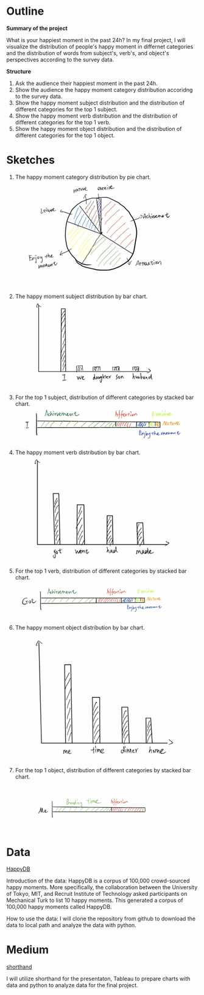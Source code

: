# Outline

**Summary of the project**

What is your happiest moment in the past 24h? In my final project, I will visualize the distribution of people's happy moment in differnet categories and
the distribution of words from subject's, verb's, and object's perspectives according to the survey data. 

**Structure**

1. Ask the audience their happiest moment in the past 24h. 
2. Show the audience the happy moment category distribution accoridng to the survey data.
3. Show the happy moment subject distribution and the distribution of different categories for the top 1 subject. 
4. Show the happy moment verb distribution and the distribution of different categories for the top 1 verb. 
5. Show the happy moment object distribution and the distribution of different categories for the top 1 object. 


# Sketches

1. The happy moment category distribution by pie chart.
![alt text](./final1.png)

2. The happy moment subject distribution by bar chart.
![alt text](./final2.png)

3. For the top 1 subject, distribution of different categories by stacked bar chart.
![alt text](./final3.png)

4. The happy moment verb distribution by bar chart.
![alt text](./final4.png)

5. For the top 1 verb, distribution of different categories by stacked bar chart.
![alt text](./final5.png)

6. The happy moment object distribution by bar chart.
![alt text](./final6.png)

7. For the top 1 object, distribution of different categories by stacked bar chart.
![alt text](./final7.png)

# Data

[HappyDB](https://github.com/megagonlabs/HappyDB)

Introduction of the data: HappyDB is a corpus of 100,000 crowd-sourced happy moments. More specifically, the collaboration between the University of Tokyo, MIT, and Recruit Institute of Technology asked participants on Mechanical Turk to list 10 happy moments. This generated a corpus of 100,000 happy moments called HappyDB.

How to use the data: I will clone the repository from github to download the data to local path and analyze the data with python.

# Medium
[shorthand](https://shorthand.com/)

I will utilize shorthand for the presentaton, Tableau to prepare charts with data and python to analyze data for the final project.

